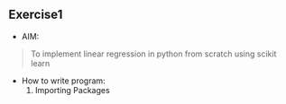 ## Exercise1
* AIM:
> To implement linear regression in python from scratch using scikit learn
* How to write program:
  1. Importing Packages
